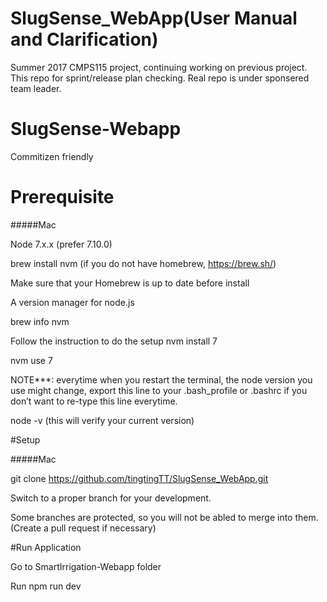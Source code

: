 # SlugSense_WebApp(User Manual and Clarification)
Summer 2017 CMPS115 project, continuing working on previous project. 
This repo for sprint/release plan checking. 
Real repo is under sponsered team leader. 


# SlugSense-Webapp

Commitizen friendly

# Prerequisite

#####Mac

Node 7.x.x (prefer 7.10.0)

brew install nvm (if you do not have homebrew, https://brew.sh/)

Make sure that your Homebrew is up to date before install

A version manager for node.js

brew info nvm

Follow the instruction to do the setup
nvm install 7

nvm use 7

NOTE***: everytime when you restart the terminal, the node version you use might change, export this line to your .bash_profile or .bashrc if you don’t want to re-type this line everytime.

node -v (this will verify your current version)

#Setup

#####Mac

git clone https://github.com/tingtingTT/SlugSense_WebApp.git

Switch to a proper branch for your development.

Some branches are protected, so you will not be abled to merge into them. (Create a pull request if necessary)

#Run Application

Go to SmartIrrigation-Webapp folder

Run npm run dev 
